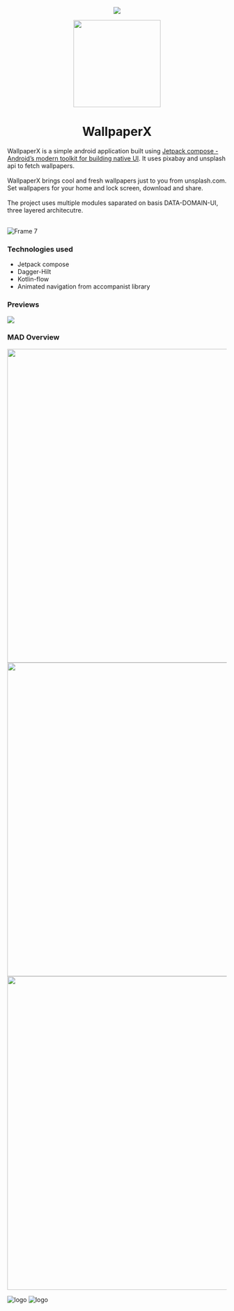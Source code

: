 
<p align="center">
<img src="https://github.com/divyansh-dxn/WallpaperX/blob/master/assets/icons/ic_launcher_round/android/res/mipmap-xxxhdpi/ic_launcher_round.png?raw=true"/>

</p>

<p align="center">
<a href="https://play.google.com/store/apps/details?id=com.dxn.wallpaperx.ui" target="_blank"><img src="https://user-images.githubusercontent.com/69595691/203753454-6dd20127-9dee-4c17-a28d-15236b477db5.png" width="200"/></a>
</p>

<h1 align="center">WallpaperX</h1>
WallpaperX is a simple android application built using <a href="https://developer.android.com/jetpack/compose">Jetpack compose - Android’s modern toolkit for building native UI</a>. It uses pixabay and unsplash api to fetch wallpapers. 
<br><br>
WallpaperX brings cool and fresh wallpapers just to you from unsplash.com. Set wallpapers for your home and lock screen, download and share.
<br><br>
The project uses multiple modules saparated on basis DATA-DOMAIN-UI, three layered architecutre.
<br><br>

![Frame 7](https://user-images.githubusercontent.com/69595691/183310290-77a10919-f9a0-4a76-8cac-23b018f4d67b.png)

### Technologies used
- Jetpack compose
- Dagger-Hilt
- Kotlin-flow
- Animated navigation from accompanist library

### Previews
<div>
<img src = "https://raw.githubusercontent.com/divyanshdxn/WallpaperX/master/assets/samples/preview_all.jpeg"/>
</div>

### MAD Overview
<div>
<img src="https://raw.githubusercontent.com/divyansh-dxn/WallpaperX/master/assets/mad/summary.png" width="720"/>
<img src="https://raw.githubusercontent.com/divyansh-dxn/WallpaperX/master/assets/mad/jetpack.png" width="720"/>
<img src="https://raw.githubusercontent.com/divyansh-dxn/WallpaperX/master/assets/mad/kotlin.png" width="720"/>
</div>

![logo](https://img.shields.io/badge/Android-3DDC84?style=for-the-badge&logo=android&logoColor=white)
![logo](	https://img.shields.io/badge/Kotlin-0095D5?&style=for-the-badge&logo=kotlin&logoColor=white)



